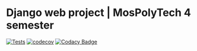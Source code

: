# Django web project | MosPolyTech 4 semester

[![Tests](https://github.com/d1zero/django-web-project/actions/workflows/python-app.yml/badge.svg)](https://github.com/d1zero/django-web-project/actions/workflows/python-app.yml)
[![codecov](https://codecov.io/gh/d1zero/django-web-project/branch/main/graph/badge.svg?token=BBHEBUTR02)](https://codecov.io/gh/d1zero/django-web-project)
[![Codacy Badge](https://app.codacy.com/project/badge/Grade/ce807d9a8cd2486cb00ab67c45ee6a83)](https://www.codacy.com/gh/d1zero/django-web-project/dashboard?utm_source=github.com&amp;utm_medium=referral&amp;utm_content=d1zero/django-web-project&amp;utm_campaign=Badge_Grade)
